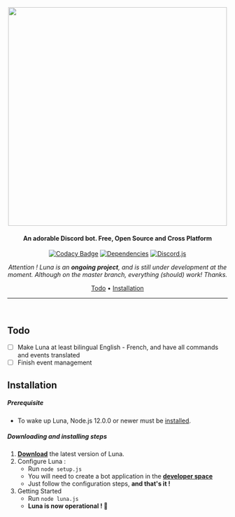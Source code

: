 <div align="center">

<img src="https://cdn.glitch.com/cc3ac29e-f4ce-4208-9e45-eadb26258397%2FFinalTest.png?v=1582118840141" width="500px">

#### An adorable Discord bot. Free, Open Source and Cross Platform

[![Codacy Badge](https://img.shields.io/codacy/grade/1770b308454b4ea5915d6b9fe1c631f3?color=2714E0&style=flat-square)](https://www.codacy.com/manual/Asgarrrrr/Luna?utm_source=github.com&amp;utm_medium=referral&amp;utm_content=Asgarrrrr/Luna&amp;utm_campaign=Badge_Grade)
[![Dependencies](https://img.shields.io/david/Asgarrrrr/Luna?color=4F36EC&style=flat-square)](https://david-dm.org/Asgarrrrr/Luna)
[![Discord.js](https://img.shields.io/badge/Discord.js-V.12-7354F6?style=flat-square)](https://www.npmjs.com/package/discord.js)

<i>Attention ! Luna is an <b>ongoing project</b>, and is still under development at the moment. Although on the master branch, everything (should) work! Thanks.</i>

<p align="center">
  <a href="#todo">Todo</a> •
  <a href="#installation">Installation</a>
</p>

---

</div>

<br/>

## Todo
-   [ ] Make Luna at least bilingual English - French, and have all commands and events translated
-   [ ] Finish event management

## Installation

##### Prerequisite

* To wake up Luna, Node.js 12.0.0 or newer must be [installed](https://nodejs.org/en/download/).


##### Downloading and installing steps
1. **[Download](https://github.com/Asgarrrrr/Luna/archive/master.zip )** the latest version of Luna.
2. Configure Luna :
    * Run `node setup.js`
    * You will need to create a bot application in the **[developer space](https://discordapp.com/developers/applications/me)**
    * Just follow the configuration steps, **and that's it !**
3. Getting Started
    * Run `node luna.js`
    * <b>Luna is now operational ! 🎉<b>
